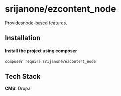 
# srijanone/ezcontent_node

Providesnode-based features.


## Installation

#### Install the project using composer 

```bash
composer require srijanone/ezcontent_node
```

## Tech Stack

**CMS:** Drupal


